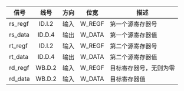 | 信号    |  线号  | 方向 |  位宽  | 描述                   |
| ------- | :----: | :--: | :----: | ---------------------- |
| rs_regf | ID.I.2 | 输入 | W_REGF | 第一个源寄存器号       |
| rs_data | ID.D.4 | 输出 | W_DATA | 第一个源寄存器值       |
| rt_regf | ID.I.2 | 输入 | W_REGF | 第二个源寄存器号       |
| rt_data | ID.D.4 | 输出 | W_DATA | 第二个源寄存器值       |
| rd_regf | WB.D.2 | 输入 | W_REGF | 目标寄存器号，无则为零 |
| rd_data | WB.D.2 | 输入 | W_DATA | 目标寄存器值           |

